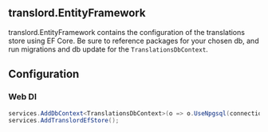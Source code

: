 ## translord.EntityFramework
translord.EntityFramework contains the configuration of the translations store using EF Core. Be sure to reference packages for your chosen db, and run migrations and db update for the `TranslationsDbContext`.

## Configuration
### Web DI
```c#
services.AddDbContext<TranslationsDbContext>(o => o.UseNpgsql(connectionString)); // or any other db
services.AddTranslordEfStore();
```